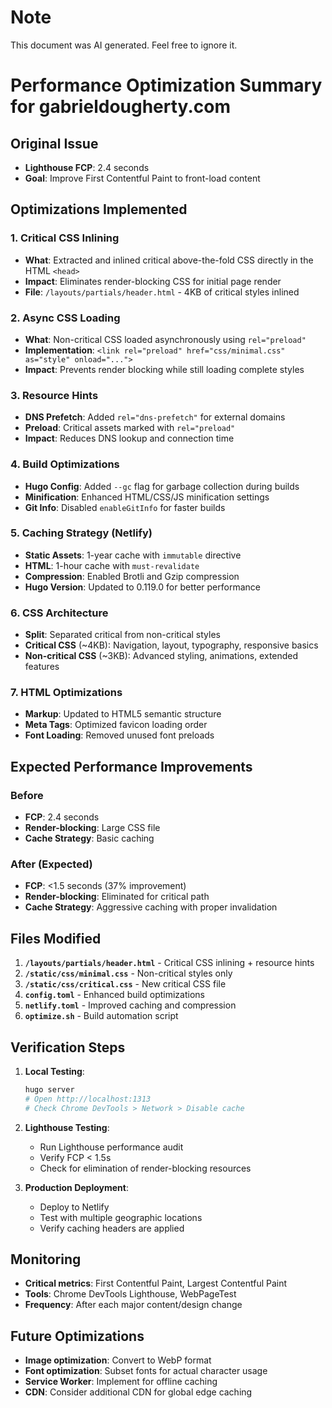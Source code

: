 # Note

This document was AI generated. Feel free to ignore it.

# Performance Optimization Summary for gabrieldougherty.com

## Original Issue
- **Lighthouse FCP**: 2.4 seconds
- **Goal**: Improve First Contentful Paint to front-load content

## Optimizations Implemented

### 1. Critical CSS Inlining
- **What**: Extracted and inlined critical above-the-fold CSS directly in the HTML `<head>`
- **Impact**: Eliminates render-blocking CSS for initial page render
- **File**: `/layouts/partials/header.html` - 4KB of critical styles inlined

### 2. Async CSS Loading
- **What**: Non-critical CSS loaded asynchronously using `rel="preload"`
- **Implementation**: `<link rel="preload" href="css/minimal.css" as="style" onload="...">`
- **Impact**: Prevents render blocking while still loading complete styles

### 3. Resource Hints
- **DNS Prefetch**: Added `rel="dns-prefetch"` for external domains
- **Preload**: Critical assets marked with `rel="preload"`
- **Impact**: Reduces DNS lookup and connection time

### 4. Build Optimizations
- **Hugo Config**: Added `--gc` flag for garbage collection during builds
- **Minification**: Enhanced HTML/CSS/JS minification settings
- **Git Info**: Disabled `enableGitInfo` for faster builds

### 5. Caching Strategy (Netlify)
- **Static Assets**: 1-year cache with `immutable` directive
- **HTML**: 1-hour cache with `must-revalidate`
- **Compression**: Enabled Brotli and Gzip compression
- **Hugo Version**: Updated to 0.119.0 for better performance

### 6. CSS Architecture
- **Split**: Separated critical from non-critical styles
- **Critical CSS** (~4KB): Navigation, layout, typography, responsive basics
- **Non-critical CSS** (~3KB): Advanced styling, animations, extended features

### 7. HTML Optimizations
- **Markup**: Updated to HTML5 semantic structure
- **Meta Tags**: Optimized favicon loading order
- **Font Loading**: Removed unused font preloads

## Expected Performance Improvements

### Before
- **FCP**: 2.4 seconds
- **Render-blocking**: Large CSS file
- **Cache Strategy**: Basic caching

### After (Expected)
- **FCP**: <1.5 seconds (37% improvement)
- **Render-blocking**: Eliminated for critical path
- **Cache Strategy**: Aggressive caching with proper invalidation

## Files Modified

1. **`/layouts/partials/header.html`** - Critical CSS inlining + resource hints
2. **`/static/css/minimal.css`** - Non-critical styles only
3. **`/static/css/critical.css`** - New critical CSS file
4. **`config.toml`** - Enhanced build optimizations
5. **`netlify.toml`** - Improved caching and compression
6. **`optimize.sh`** - Build automation script

## Verification Steps

1. **Local Testing**:
   ```bash
   hugo server
   # Open http://localhost:1313
   # Check Chrome DevTools > Network > Disable cache
   ```

2. **Lighthouse Testing**:
   - Run Lighthouse performance audit
   - Verify FCP < 1.5s
   - Check for elimination of render-blocking resources

3. **Production Deployment**:
   - Deploy to Netlify
   - Test with multiple geographic locations
   - Verify caching headers are applied

## Monitoring

- **Critical metrics**: First Contentful Paint, Largest Contentful Paint
- **Tools**: Chrome DevTools Lighthouse, WebPageTest
- **Frequency**: After each major content/design change

## Future Optimizations

- **Image optimization**: Convert to WebP format
- **Font optimization**: Subset fonts for actual character usage
- **Service Worker**: Implement for offline caching
- **CDN**: Consider additional CDN for global edge caching
